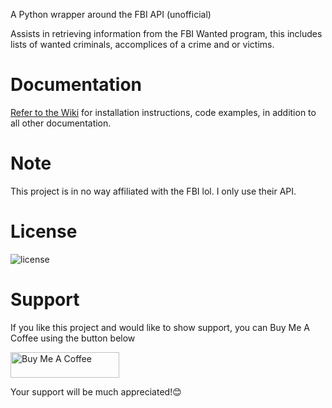 A Python wrapper around the FBI API (unofficial)

Assists in retrieving information from the FBI Wanted program, this includes lists of wanted criminals, accomplices of a crime and or victims.
# Documentation
[Refer to the Wiki](https://github.com/rly0nheart/fbi-api/wiki) for installation instructions, code examples, in addition to all other documentation.

# Note
This project is in no way affiliated with the FBI lol. I only use their API.

# License
![license](https://user-images.githubusercontent.com/74001397/137917929-2f2cdb0c-4d1d-4e4b-9f0d-e01589e027b5.png)
# Support
If you like this project and would like to show support, you can Buy Me A Coffee using the button below

<a href="https://www.buymeacoffee.com/189381184" target="_blank"><img src="https://cdn.buymeacoffee.com/buttons/default-orange.png" alt="Buy Me A Coffee" height="41" width="174"></a>

Your support will be much appreciated!😊

